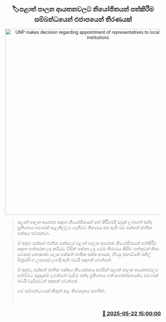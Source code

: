 <p align='center'><b><h2 align='center' title='UNP makes decision regarding appointment of representatives to local government institutions'>🏷පළාත් පාලන ආයතනවලට නියෝජිතයන් පත්කිරීම සම්බන්ධයෙන් එජාපයෙන් තීරණයක්</h2></b></p>
<p align='center'><img src='https://helakuru.sgp1.cdn.digitaloceanspaces.com/esana/images/lib/unp-archived.jpg' width='600' alt='UNP makes decision regarding appointment of representatives to local government institutions'></p>

> පළාත් පාලන ආයතන සඳහා නියෝජිතයන් පත් කිරීමේදී ඔවුන් ලබාගත් ඡන්ද ප්‍රතිශතය පමණක් සැලකිල්ලට ගැනීමට තීරණය කර ඇති බව එක්සත් ජාතික පක්ෂය පවසනවා.

> ඒ අනුව එක්සත් ජාතික පක්ෂයේ පළාත් පාලන ආයතන නියෝජිතයන් පත්කිරීම සඳහා පත්කරන ලද කමිටුව විසින් ගන්නා ලද මෙම තීරණය කිසිම හේතුවක් නිසා වෙනස් නොකරන ලෙස එක්සත් ජාතික පක්ෂ නායක, හිටපු ජනාධිපති රනිල් වික්‍රමසිංහ උපදෙස් ලබාදී ඇති බවයි සඳහන් වෙන්නේ.

> ඒ අනුව, එක්සත් ජාතික පක්ෂය නියෝජනය කරමින් පළාත් පාලන ආයතනවලට පත්වීමට සුදුසුකම් ලබන්නේ වැඩිම ඡන්ද ප්‍රතිශතය ගත් අපේක්ෂකයන්ට පමණක් බවයි වැඩිදුරටත් සඳහන් වෙන්නේ.

> මේ සම්බන්ධයෙන් නිකුත් කළ නිවේදනය පහතින්.

>  



<h3 align='right'><a href='https://www.helakuru.lk/esana/p/110343/'>📅 2025-05-22 15:00:00</a></h3>
